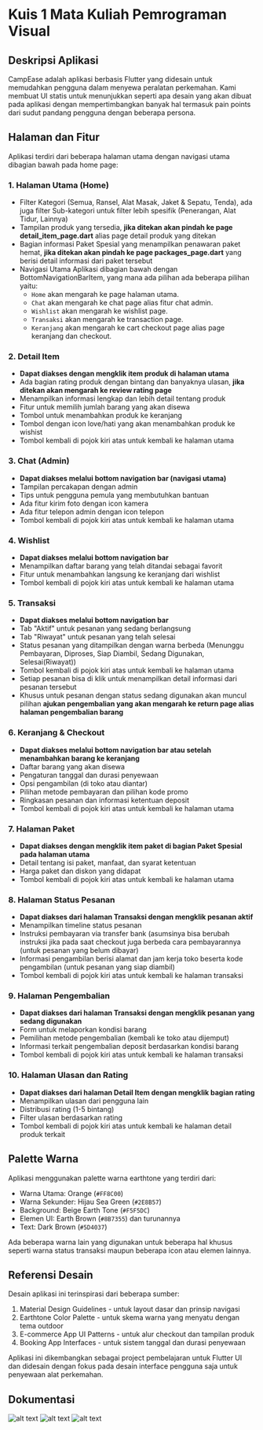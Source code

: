 # Kuis 1 Mata Kuliah Pemrograman Visual

## Deskripsi Aplikasi
CampEase adalah aplikasi berbasis Flutter yang didesain untuk memudahkan pengguna dalam menyewa peralatan perkemahan. Kami membuat UI statis untuk menunjukkan seperti apa desain yang akan dibuat pada aplikasi dengan mempertimbangkan banyak hal termasuk pain points dari sudut pandang pengguna dengan beberapa persona.

## Halaman dan Fitur
Aplikasi terdiri dari beberapa halaman utama dengan navigasi utama dibagian bawah pada home page:

### 1. Halaman Utama (Home)
- Filter Kategori (Semua, Ransel, Alat Masak, Jaket & Sepatu, Tenda), ada juga filter Sub-kategori untuk filter lebih spesifik (Penerangan, Alat Tidur, Lainnya)
- Tampilan produk yang tersedia, **jika ditekan akan pindah ke page detail_item_page.dart** alias page detail produk yang ditekan
- Bagian informasi Paket Spesial yang menampilkan penawaran paket hemat, **jika ditekan akan pindah ke page packages_page.dart** yang berisi detail informasi dari paket tersebut
- Navigasi Utama Aplikasi dibagian bawah dengan BottomNavigationBarItem, yang mana ada pilihan ada beberapa pilihan yaitu:
  - `Home` akan mengarah ke page halaman utama.
  - `Chat` akan mengarah ke chat page alias fitur chat admin.
  - `Wishlist` akan mengarah ke wishlist page.
  - `Transaksi` akan mengarah ke transaction page.
  - `Keranjang` akan mengarah ke cart checkout page alias page keranjang dan checkout.

### 2. Detail Item
- **Dapat diakses dengan mengklik item produk di halaman utama**
- Ada bagian rating produk dengan bintang dan banyaknya ulasan, **jika ditekan akan mengarah ke review rating page**
- Menampilkan informasi lengkap dan lebih detail tentang produk
- Fitur untuk memilih jumlah barang yang akan disewa
- Tombol untuk menambahkan produk ke keranjang
- Tombol dengan icon love/hati yang akan menambahkan produk ke wishist
- Tombol kembali di pojok kiri atas untuk kembali ke halaman utama

### 3. Chat (Admin)
- **Dapat diakses melalui bottom navigation bar (navigasi utama)**
- Tampilan percakapan dengan admin
- Tips untuk pengguna pemula yang membutuhkan bantuan
- Ada fitur kirim foto dengan icon kamera
- Ada fitur telepon admin dengan icon telepon
- Tombol kembali di pojok kiri atas untuk kembali ke halaman utama

### 4. Wishlist
- **Dapat diakses melalui bottom navigation bar**
- Menampilkan daftar barang yang telah ditandai sebagai favorit
- Fitur untuk menambahkan langsung ke keranjang dari wishlist
- Tombol kembali di pojok kiri atas untuk kembali ke halaman utama

### 5. Transaksi
- **Dapat diakses melalui bottom navigation bar**
- Tab "Aktif" untuk pesanan yang sedang berlangsung
- Tab "Riwayat" untuk pesanan yang telah selesai
- Status pesanan yang ditampilkan dengan warna berbeda (Menunggu Pembayaran, Diproses, Siap Diambil, Sedang Digunakan, Selesai(Riwayat))
- Tombol kembali di pojok kiri atas untuk kembali ke halaman utama
- Setiap pesanan bisa di klik untuk menampilkan detail informasi dari pesanan tersebut
- Khusus untuk pesanan dengan status sedang digunakan akan muncul pilihan **ajukan pengembalian yang akan mengarah ke return page alias halaman pengembalian barang**

### 6. Keranjang & Checkout
- **Dapat diakses melalui bottom navigation bar atau setelah menambahkan barang ke keranjang**
- Daftar barang yang akan disewa
- Pengaturan tanggal dan durasi penyewaan
- Opsi pengambilan (di toko atau diantar)
- Pilihan metode pembayaran dan pilihan kode promo
- Ringkasan pesanan dan informasi ketentuan deposit
- Tombol kembali di pojok kiri atas untuk kembali ke halaman utama

### 7. Halaman Paket
- **Dapat diakses dengan mengklik item paket di bagian Paket Spesial pada halaman utama**
- Detail tentang isi paket, manfaat, dan syarat ketentuan
- Harga paket dan diskon yang didapat
- Tombol kembali di pojok kiri atas untuk kembali ke halaman utama

### 8. Halaman Status Pesanan
- **Dapat diakses dari halaman Transaksi dengan mengklik pesanan aktif**
- Menampilkan timeline status pesanan
- Instruksi pembayaran via transfer bank (asumsinya bisa berubah instruksi jika pada saat checkout juga berbeda cara pembayarannya (untuk pesanan yang belum dibayar)
- Informasi pengambilan berisi alamat dan jam kerja toko beserta kode pengambilan (untuk pesanan yang siap diambil)
- Tombol kembali di pojok kiri atas untuk kembali ke halaman transaksi

### 9. Halaman Pengembalian
- **Dapat diakses dari halaman Transaksi dengan mengklik pesanan yang sedang digunakan**
- Form untuk melaporkan kondisi barang
- Pemilihan metode pengembalian (kembali ke toko atau dijemput)
- Informasi terkait pengembalian deposit berdasarkan kondisi barang
- Tombol kembali di pojok kiri atas untuk kembali ke halaman transaksi

### 10. Halaman Ulasan dan Rating
- **Dapat diakses dari halaman Detail Item dengan mengklik bagian rating**
- Menampilkan ulasan dari pengguna lain
- Distribusi rating (1-5 bintang)
- Filter ulasan berdasarkan rating
- Tombol kembali di pojok kiri atas untuk kembali ke halaman detail produk terkait

## Palette Warna
Aplikasi menggunakan palette warna earthtone yang terdiri dari:
- Warna Utama: Orange (`#FF8C00`)
- Warna Sekunder: Hijau Sea Green (`#2E8B57`)
- Background: Beige Earth Tone (`#F5F5DC`)
- Elemen UI: Earth Brown (`#8B7355`) dan turunannya
- Text: Dark Brown (`#5D4037`)

Ada beberapa warna lain yang digunakan untuk beberapa hal khusus seperti warna status transaksi maupun beberapa icon atau elemen lainnya.

## Referensi Desain
Desain aplikasi ini terinspirasi dari beberapa sumber:
1. Material Design Guidelines - untuk layout dasar dan prinsip navigasi
2. Earthtone Color Palette - untuk skema warna yang menyatu dengan tema outdoor
3. E-commerce App UI Patterns - untuk alur checkout dan tampilan produk
4. Booking App Interfaces - untuk sistem tanggal dan durasi penyewaan

Aplikasi ini dikembangkan sebagai project pembelajaran untuk Flutter UI dan didesain dengan fokus pada desain interface pengguna saja untuk penyewaan alat perkemahan.

## Dokumentasi
![alt text](halaman_utama.png)
![alt text](halaman_chat.png)
![alt text](halaman_keranjang.png)